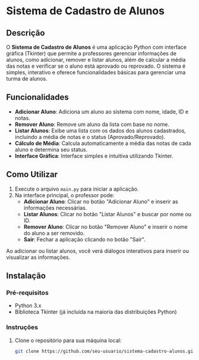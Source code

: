 # Sistema de Cadastro de Alunos

## Descrição

O **Sistema de Cadastro de Alunos** é uma aplicação Python com interface gráfica (Tkinter) que permite a professores gerenciar informações de alunos, como adicionar, remover e listar alunos, além de calcular a média das notas e verificar se o aluno está aprovado ou reprovado. O sistema é simples, interativo e oferece funcionalidades básicas para gerenciar uma turma de alunos.

## Funcionalidades

- **Adicionar Aluno**: Adiciona um aluno ao sistema com nome, idade, ID e notas.
- **Remover Aluno**: Remove um aluno da lista com base no nome.
- **Listar Alunos**: Exibe uma lista com os dados dos alunos cadastrados, incluindo a média de notas e o status (Aprovado/Reprovado).
- **Cálculo de Média**: Calcula automaticamente a média das notas de cada aluno e determina seu status.
- **Interface Gráfica**: Interface simples e intuitiva utilizando Tkinter.

## Como Utilizar

1. Execute o arquivo `main.py` para iniciar a aplicação.
2. Na interface principal, o professor pode:
   - **Adicionar Aluno**: Clicar no botão "Adicionar Aluno" e inserir as informações necessárias.
   - **Listar Alunos**: Clicar no botão "Listar Alunos" e buscar por nome ou ID.
   - **Remover Aluno**: Clicar no botão "Remover Aluno" e inserir o nome do aluno a ser removido.
   - **Sair**: Fechar a aplicação clicando no botão "Sair".
   
Ao adicionar ou listar alunos, você verá diálogos interativos para inserir ou visualizar as informações.

## Instalação

### Pré-requisitos

- Python 3.x
- Biblioteca Tkinter (já incluída na maioria das distribuições Python)

### Instruções

1. Clone o repositório para sua máquina local:
   ```bash
   git clone https://github.com/seu-usuario/sistema-cadastro-alunos.git
